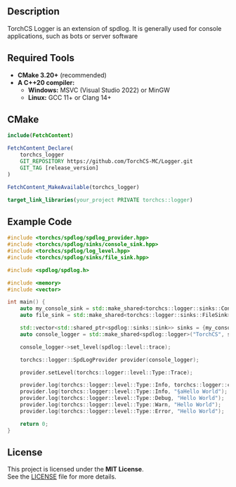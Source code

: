 ## Description

TorchCS Logger is an extension of spdlog. It is generally used for console applications, such as bots or server software

## Required Tools

- **CMake 3.20+** (recommended)
- **A C++20 compiler:**
  - **Windows:** MSVC (Visual Studio 2022) or MinGW
  - **Linux:** GCC 11+ or Clang 14+

## CMake

```cmake
include(FetchContent)

FetchContent_Declare(
    torchcs_logger
    GIT_REPOSITORY https://github.com/TorchCS-MC/Logger.git
    GIT_TAG [release_version]
)

FetchContent_MakeAvailable(torchcs_logger)

target_link_libraries(your_project PRIVATE torchcs::logger)
```

## Example Code

```c++
#include <torchcs/spdlog/spdlog_provider.hpp>
#include <torchcs/spdlog/sinks/console_sink.hpp>
#include <torchcs/spdlog/log_level.hpp>
#include <torchcs/spdlog/sinks/file_sink.hpp>

#include <spdlog/spdlog.h>

#include <memory>
#include <vector>

int main() {
    auto my_console_sink = std::make_shared<torchcs::logger::sinks::ConsoleSink>();
    auto file_sink = std::make_shared<torchcs::logger::sinks::FileSink>("logs/cool", 1024 * 1024 * 5);

    std::vector<std::shared_ptr<spdlog::sinks::sink>> sinks = {my_console_sink, file_sink};
    auto console_logger = std::make_shared<spdlog::logger>("TorchCS", sinks.begin(), sinks.end());

    console_logger->set_level(spdlog::level::trace);

    torchcs::logger::SpdLogProvider provider(console_logger);

    provider.setLevel(torchcs::logger::level::Type::Trace);

    provider.log(torchcs::logger::level::Type::Info, torchcs::logger::color::Type::PINK + "Hello World");
    provider.log(torchcs::logger::level::Type::Info, "§aHello World");
    provider.log(torchcs::logger::level::Type::Debug, "Hello World");
    provider.log(torchcs::logger::level::Type::Warn, "Hello World");
    provider.log(torchcs::logger::level::Type::Error, "Hello World");

    return 0;
}
```

## License

This project is licensed under the **MIT License**.  
See the [LICENSE](LICENSE) file for more details.
